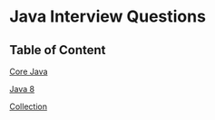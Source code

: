 # Java Interview Questions

## Table of Content

[Core Java](https://github.com/Rajeev-singh-git/Java_Interview_Question/blob/main/JavaCore/src/Oops_README.md)

[Java 8](https://github.com/Rajeev-singh-git/Java_Interview_Question/blob/main/Java%208/Java%208_README.md)

[Collection](https://github.com/Rajeev-singh-git/Java_Interview_Question/tree/main/Collections)

